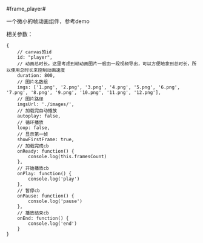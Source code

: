 ﻿#frame_player#

一个微小的帧动画组件，参考demo

相关参数：

	{
		// canvas的id
        id: "player",
		// 动画总时长。这里考虑到帧动画图片一般由一段视频导出，可以方便地拿到总时长，所以使用总时长来控制动画速度
        duration: 800,
		// 图片名数组
        imgs: ['1.png', '2.png', '3.png', '4.png', '5.png', '6.png', '7.png', '8.png', '9.png', '10.png', '11.png', '12.png'],
		// 图片路径
        imgsUrl: './images/',
		// 加载完自动播放
        autoplay: false,
		// 循环播放
        loop: false,
		// 显示第一帧
        showFirstFrame: true,
		// 加载完成cb
        onReady: function() {
            console.log(this.framesCount)
        },
		// 开始播放cb
        onPlay: function() {
            console.log('play')
        },
		// 暂停cb
        onPause: function() {
            console.log('pause')
        },
		// 播放结束cb
        onEnd: function() {
            console.log('end')
        }
    }



